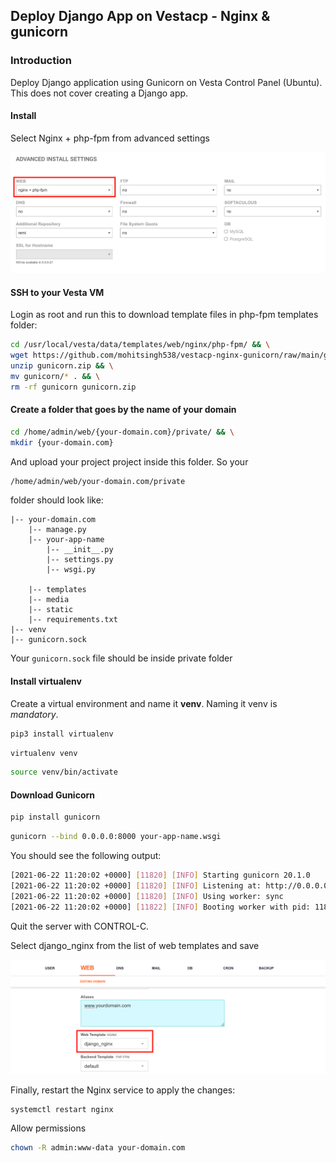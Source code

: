 
## Deploy Django App on Vestacp - Nginx & gunicorn


### Introduction

Deploy Django application using Gunicorn on Vesta Control Panel (Ubuntu).  This does not cover creating a Django app.

#### Install
Select Nginx + php-fpm from advanced settings

![Vesta Advanced Settings](https://github.com/mohitsingh538/vestacp-nginx-gunicorn/blob/main/images/vesta_home-page.png)

#### SSH to your Vesta VM
Login as root and run this to download template files in php-fpm templates folder:
```bash
cd /usr/local/vesta/data/templates/web/nginx/php-fpm/ && \
wget https://github.com/mohitsingh538/vestacp-nginx-gunicorn/raw/main/gunicorn.zip
unzip gunicorn.zip && \
mv gunicorn/* . && \
rm -rf gunicorn gunicorn.zip
```
#### Create a folder that goes by the name of your domain
```bash
cd /home/admin/web/{your-domain.com}/private/ && \
mkdir {your-domain.com}
```
And upload your project project inside this folder. So your 
```bash
/home/admin/web/your-domain.com/private
``` 
folder should look like:
```
|-- your-domain.com
    |-- manage.py
    |-- your-app-name
	    |-- __init__.py
	    |-- settings.py
	    |-- wsgi.py
	    
    |-- templates
    |-- media
    |-- static
    |-- requirements.txt
|-- venv
|-- gunicorn.sock
```
Your ``gunicorn.sock`` file should be inside private folder

#### Install virtualenv
Create a virtual environment and name it **venv**. Naming it venv is *mandatory*.
```bash
pip3 install virtualenv
```
```bash
virtualenv venv
```
```bash
source venv/bin/activate
```

#### Download Gunicorn

```bash
pip install gunicorn
```
```bash
gunicorn --bind 0.0.0.0:8000 your-app-name.wsgi
```

You should see the following output:

```bash
[2021-06-22 11:20:02 +0000] [11820] [INFO] Starting gunicorn 20.1.0
[2021-06-22 11:20:02 +0000] [11820] [INFO] Listening at: http://0.0.0.0:8000 (11820)
[2021-06-22 11:20:02 +0000] [11820] [INFO] Using worker: sync
[2021-06-22 11:20:02 +0000] [11822] [INFO] Booting worker with pid: 11822
```
Quit the server with CONTROL-C.

Select django_nginx from the list of web templates and save

![Vesta CP Template](https://github.com/mohitsingh538/vestacp-nginx-gunicorn/raw/main/images/vesta-template.png)

Finally, restart the Nginx service to apply the changes:

```
systemctl restart nginx
```

Allow permissions
```bash
chown -R admin:www-data your-domain.com
```
